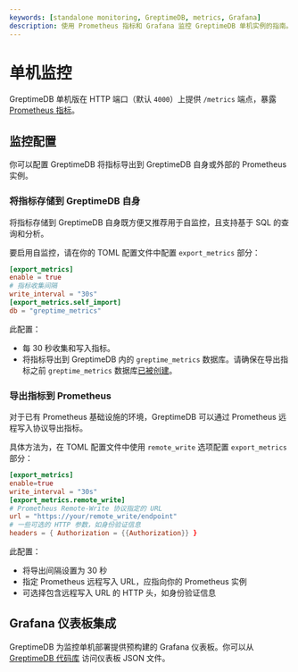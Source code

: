 ```yaml
---
keywords: [standalone monitoring, GreptimeDB, metrics, Grafana]
description: 使用 Prometheus 指标和 Grafana 监控 GreptimeDB 单机实例的指南。
---
```


# 单机监控

GreptimeDB 单机版在 HTTP 端口（默认 `4000`）上提供 `/metrics` 端点，暴露 [Prometheus 指标](/reference/http-endpoints.md#指标)。

## 监控配置

你可以配置 GreptimeDB 将指标导出到 GreptimeDB 自身或外部的 Prometheus 实例。

### 将指标存储到 GreptimeDB 自身

将指标存储到 GreptimeDB 自身既方便又推荐用于自监控，且支持基于 SQL 的查询和分析。

要启用自监控，请在你的 TOML 配置文件中配置 `export_metrics` 部分：

```toml
[export_metrics]
enable = true
# 指标收集间隔
write_interval = "30s"
[export_metrics.self_import]
db = "greptime_metrics"
```

此配置：
- 每 30 秒收集和写入指标。
- 将指标导出到 GreptimeDB 内的 `greptime_metrics` 数据库。请确保在导出指标之前 `greptime_metrics` 数据库[已被创建](/reference/sql/create.md#create-database)。

### 导出指标到 Prometheus

对于已有 Prometheus 基础设施的环境，GreptimeDB 可以通过 Prometheus 远程写入协议导出指标。

具体方法为，在 TOML 配置文件中使用 `remote_write` 选项配置 `export_metrics` 部分：

```toml
[export_metrics]
enable=true
write_interval = "30s"
[export_metrics.remote_write]
# Prometheus Remote-Write 协议指定的 URL
url = "https://your/remote_write/endpoint"
# 一些可选的 HTTP 参数，如身份验证信息
headers = { Authorization = {{Authorization}} }
```

此配置：
- 将导出间隔设置为 30 秒
- 指定 Prometheus 远程写入 URL，应指向你的 Prometheus 实例
- 可选择包含远程写入 URL 的 HTTP 头，如身份验证信息

## Grafana 仪表板集成

GreptimeDB 为监控单机部署提供预构建的 Grafana 仪表板。你可以从 [GreptimeDB 代码库](https://github.com/GreptimeTeam/greptimedb/tree/VAR::greptimedbVersion/grafana/dashboards/metrics/standalone) 访问仪表板 JSON 文件。
